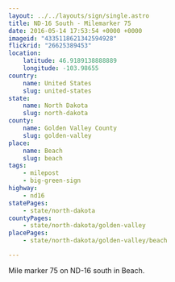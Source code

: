 ```yaml
---
layout: ../../layouts/sign/single.astro
title: ND-16 South - Milemarker 75
date: 2016-05-14 17:53:54 +0000 +0000
imageid: "4335118621342594928"
flickrid: "26625389453"
location:
    latitude: 46.9189138888889
    longitude: -103.98655
country:
    name: United States
    slug: united-states
state:
    name: North Dakota
    slug: north-dakota
county:
    name: Golden Valley County
    slug: golden-valley
place:
    name: Beach
    slug: beach
tags:
    - milepost
    - big-green-sign
highway:
    - nd16
statePages:
    - state/north-dakota
countyPages:
    - state/north-dakota/golden-valley
placePages:
    - state/north-dakota/golden-valley/beach

---
```

Mile marker 75 on ND-16 south in Beach.